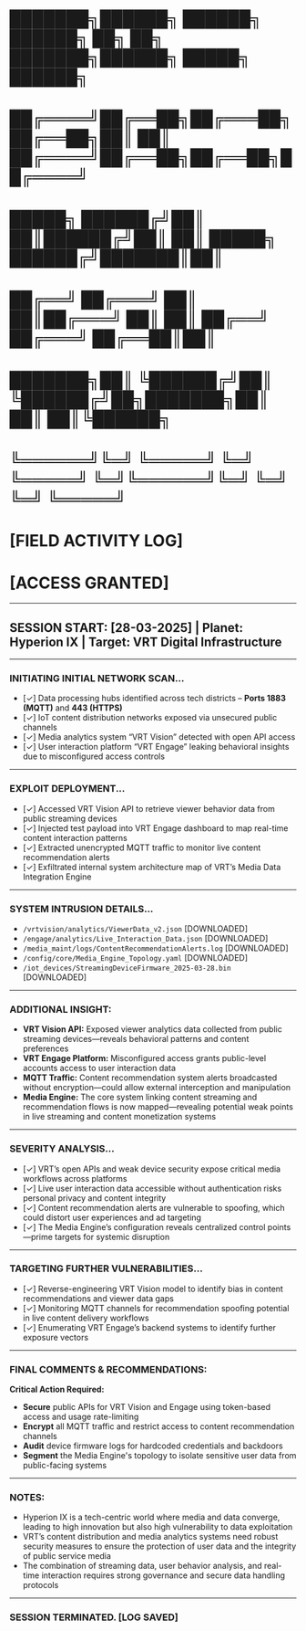 # ███████╗██████╗  ██████╗ ██████╗ ██╗   ██╗   ███████╗██████╗  █████╗  ██████╗
# ██╔════╝██╔══██╗██╔═══██╗██╔══██╗██║   ██║   ██╔════╝██╔══██╗██╔══██╗██╔════╝
# █████╗  ██████╔╝██║   ██║██████╔╝██║   ██║   █████╗  ██████╔╝███████║██║     
# ██╔══╝  ██╔═══╝ ██║   ██║██╔═══╝ ██║   ██║   ██╔══╝  ██╔═══╝ ██╔══██║██║     
# ███████╗██║     ╚██████╔╝██║     ╚██████╔╝██╗███████╗██║     ██║  ██║╚██████╗
# ╚══════╝╚═╝      ╚═════╝ ╚═╝      ╚═════╝ ╚═╝╚══════╝╚═╝     ╚═╝  ╚═╝ ╚═════╝
#
#                              [FIELD ACTIVITY LOG]
#                                [ACCESS GRANTED]

---

##   SESSION START: [28-03-2025] | Planet: Hyperion IX | Target: VRT Digital Infrastructure

---

###   INITIATING INITIAL NETWORK SCAN...
-   [✓] Data processing hubs identified across tech districts – **Ports 1883 (MQTT)** and **443 (HTTPS)**
-   [✓] IoT content distribution networks exposed via unsecured public channels
-   [✓] Media analytics system “VRT Vision” detected with open API access
-   [✓] User interaction platform “VRT Engage” leaking behavioral insights due to misconfigured access controls

---

###   EXPLOIT DEPLOYMENT...
-   [✓] Accessed VRT Vision API to retrieve viewer behavior data from public streaming devices
-   [✓] Injected test payload into VRT Engage dashboard to map real-time content interaction patterns
-   [✓] Extracted unencrypted MQTT traffic to monitor live content recommendation alerts
-   [✓] Exfiltrated internal system architecture map of VRT’s Media Data Integration Engine

---

###   SYSTEM INTRUSION DETAILS...
-   `/vrtvision/analytics/ViewerData_v2.json`   [DOWNLOADED]
-   `/engage/analytics/Live_Interaction_Data.json`   [DOWNLOADED]
-   `/media_maint/logs/ContentRecommendationAlerts.log`   [DOWNLOADED]
-   `/config/core/Media_Engine_Topology.yaml`   [DOWNLOADED]
-   `/iot_devices/StreamingDeviceFirmware_2025-03-28.bin`   [DOWNLOADED]

---

###   ADDITIONAL INSIGHT:
-   **VRT Vision API:** Exposed viewer analytics data collected from public streaming devices—reveals behavioral patterns and content preferences
-   **VRT Engage Platform:** Misconfigured access grants public-level accounts access to user interaction data
-   **MQTT Traffic:** Content recommendation system alerts broadcasted without encryption—could allow external interception and manipulation
-   **Media Engine:** The core system linking content streaming and recommendation flows is now mapped—revealing potential weak points in live streaming and content monetization systems

---

###   SEVERITY ANALYSIS...
-   [✓] VRT’s open APIs and weak device security expose critical media workflows across platforms
-   [✓] Live user interaction data accessible without authentication risks personal privacy and content integrity
-   [✓] Content recommendation alerts are vulnerable to spoofing, which could distort user experiences and ad targeting
-   [✓] The Media Engine’s configuration reveals centralized control points—prime targets for systemic disruption

---

###   TARGETING FURTHER VULNERABILITIES...
-   [✓] Reverse-engineering VRT Vision model to identify bias in content recommendations and viewer data gaps
-   [✓] Monitoring MQTT channels for recommendation spoofing potential in live content delivery workflows
-   [✓] Enumerating VRT Engage’s backend systems to identify further exposure vectors

---

###   FINAL COMMENTS & RECOMMENDATIONS:
**Critical Action Required:**
-   **Secure** public APIs for VRT Vision and Engage using token-based access and usage rate-limiting
-   **Encrypt** all MQTT traffic and restrict access to content recommendation channels
-   **Audit** device firmware logs for hardcoded credentials and backdoors
-   **Segment** the Media Engine's topology to isolate sensitive user data from public-facing systems

---

###   NOTES:
-   Hyperion IX is a tech-centric world where media and data converge, leading to high innovation but also high vulnerability to data exploitation
-   VRT’s content distribution and media analytics systems need robust security measures to ensure the protection of user data and the integrity of public service media
-   The combination of streaming data, user behavior analysis, and real-time interaction requires strong governance and secure data handling protocols

---

###   SESSION TERMINATED. [LOG SAVED] 
